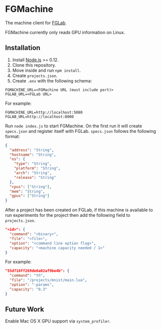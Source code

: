 # FGMachine

The machine client for [FGLab](https://github.com/Kaixhin/FGLab).

FGMachine currently only reads GPU information on Linux.

## Installation

1. Install [Node.js](https://nodejs.org/) >= 0.12.
1. Clone this repository.
1. Move inside and run `npm install`.
1. Create `projects.json`.
1. Create `.env` with the following schema:

```
FGMACHINE_URL=<FGMachine URL (must include port)>
FGLAB_URL=<FGLab URL>
```

For example:

```
FGMACHINE_URL=http://localhost:5080
FGLAB_URL=http://localhost:8000
```

Run `node index.js` to start FGMachine. On the first run it will create `specs.json` and register itself with FGLab. `specs.json` follows the following format:

```json
{
  "address": "String",
  "hostname": "String",
  "os": {
    "type": "String",
    "platform": "String",
    "arch": "String",
    "release": "String"
  },
  "cpus": ["String"],
  "mem": "String",
  "gpus": ["String"]
}
```

After a project has been created on FGLab, if this machine is available to run experiments for the project then add the following field to `projects.json`.

```json
"<id>": {
  "command": "<binary>",
  "file": "<file>",
  "option": "<command line option flag>",
  "capacity": "<machine capacity needed / 1>"
}
```

For example:

```json
"55d716ff269de6a02af9be4b": {
  "command": "th",
  "file": "/projects/mnist/main.lua",
  "option": "-params",
  "capacity": "0.3"
}
```

## Future Work

Enable Mac OS X GPU support via `system_profiler`.
